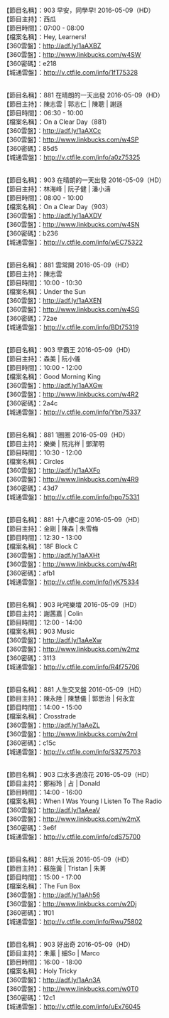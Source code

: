 <br>【節目名稱】：903 早安，同學早! 2016-05-09（HD）
<br>【節目主持】：西瓜
<br>【節目時間】：07:00 - 08:00
<br>【檔案名稱】：Hey, Learners!
<br>【360雲盤】：http://adf.ly/1aAXBZ
<br>【360雲盤】：http://www.linkbucks.com/w4SW
<br>【360密碼】：e218
<br>【城通雲盤】：http://v.ctfile.com/info/1fT75328

<br>【節目名稱】：881 在晴朗的一天出發 2016-05-09（HD）
<br>【節目主持】：陳志雲 | 郭志仁 | 陳聰 | 謝遜
<br>【節目時間】：06:30 - 10:00
<br>【檔案名稱】：On a Clear Day（881）
<br>【360雲盤】：http://adf.ly/1aAXCc
<br>【360雲盤】：http://www.linkbucks.com/w4SP
<br>【360密碼】：85d5
<br>【城通雲盤】：http://v.ctfile.com/info/a0z75325

<br>【節目名稱】：903 在晴朗的一天出發 2016-05-09（HD）
<br>【節目主持】：林海峰 | 阮子健 | 潘小濤
<br>【節目時間】：08:00 - 10:00
<br>【檔案名稱】：On a Clear Day（903）
<br>【360雲盤】：http://adf.ly/1aAXDV
<br>【360雲盤】：http://www.linkbucks.com/w4SN
<br>【360密碼】：b236
<br>【城通雲盤】：http://v.ctfile.com/info/wEC75322

<br>【節目名稱】：881 雲常開 2016-05-09（HD）
<br>【節目主持】：陳志雲
<br>【節目時間】：10:00 - 10:30
<br>【檔案名稱】：Under the Sun
<br>【360雲盤】：http://adf.ly/1aAXEN
<br>【360雲盤】：http://www.linkbucks.com/w4SG
<br>【360密碼】：72ae
<br>【城通雲盤】：http://v.ctfile.com/info/BDt75319

<br>【節目名稱】：903 早霸王 2016-05-09（HD）
<br>【節目主持】：森美 | 阮小儀
<br>【節目時間】：10:00 - 12:00
<br>【檔案名稱】：Good Morning King
<br>【360雲盤】：http://adf.ly/1aAXGw
<br>【360雲盤】：http://www.linkbucks.com/w4R2
<br>【360密碼】：2a4c
<br>【城通雲盤】：http://v.ctfile.com/info/Ybn75337

<br>【節目名稱】：881 1圈圈 2016-05-09（HD）
<br>【節目主持】：樂樂 | 阮兆祥 | 鄧潔明
<br>【節目時間】：10:30 - 12:00
<br>【檔案名稱】：Circles
<br>【360雲盤】：http://adf.ly/1aAXFo
<br>【360雲盤】：http://www.linkbucks.com/w4R9
<br>【360密碼】：43d7
<br>【城通雲盤】：http://v.ctfile.com/info/hpp75331

<br>【節目名稱】：881 十八樓C座 2016-05-09（HD）
<br>【節目主持】：金剛 | 陳森 | 朱雪梅
<br>【節目時間】：12:30 - 13:00
<br>【檔案名稱】：18F Block C
<br>【360雲盤】：http://adf.ly/1aAXHt
<br>【360雲盤】：http://www.linkbucks.com/w4Rt
<br>【360密碼】：afb1
<br>【城通雲盤】：http://v.ctfile.com/info/IyK75334

<br>【節目名稱】：903 叱咤樂壇 2016-05-09（HD）
<br>【節目主持】：謝茜嘉 | Colin
<br>【節目時間】：12:00 - 14:00
<br>【檔案名稱】：903 Music
<br>【360雲盤】：http://adf.ly/1aAeXw
<br>【360雲盤】：http://www.linkbucks.com/w2mz
<br>【360密碼】：3113
<br>【城通雲盤】：http://v.ctfile.com/info/R4f75706

<br>【節目名稱】：881 人生交叉盤 2016-05-09（HD）
<br>【節目主持】：陳永陸 | 陳慧儀 | 郭思治 | 何永宜
<br>【節目時間】：14:00 - 15:00
<br>【檔案名稱】：Crosstrade
<br>【360雲盤】：http://adf.ly/1aAeZL
<br>【360雲盤】：http://www.linkbucks.com/w2ml
<br>【360密碼】：c15c
<br>【城通雲盤】：http://v.ctfile.com/info/S3Z75703

<br>【節目名稱】：903 口水多過浪花 2016-05-09（HD）
<br>【節目主持】：鄭裕玲 | 占 | Donald
<br>【節目時間】：14:00 - 16:00
<br>【檔案名稱】：When I Was Young I Listen To The Radio
<br>【360雲盤】：http://adf.ly/1aAeaV
<br>【360雲盤】：http://www.linkbucks.com/w2mX
<br>【360密碼】：3e6f
<br>【城通雲盤】：http://v.ctfile.com/info/cdS75700

<br>【節目名稱】：881 大玩派 2016-05-09（HD）
<br>【節目主持】：蘇施黃 | Tristan | 朱菁
<br>【節目時間】：15:00 - 17:00
<br>【檔案名稱】：The Fun Box
<br>【360雲盤】：http://adf.ly/1aAh56
<br>【360雲盤】：http://www.linkbucks.com/w2Dj
<br>【360密碼】：1f01
<br>【城通雲盤】：http://v.ctfile.com/info/Rwu75802

<br>【節目名稱】：903 好出奇 2016-05-09（HD）
<br>【節目主持】：朱薰 | 細So | Marco
<br>【節目時間】：16:00 - 18:00
<br>【檔案名稱】：Holy Tricky
<br>【360雲盤】：http://adf.ly/1aAn3A
<br>【360雲盤】：http://www.linkbucks.com/w0T0
<br>【360密碼】：12c1
<br>【城通雲盤】：http://v.ctfile.com/info/uEx76045
